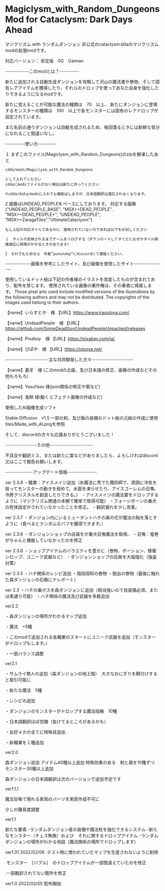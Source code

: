 # Magiclysm_with_Random_Dungeons Mod for Cataclysm: Dark Days Ahead
マジクリズム with ランダムダンジョン 非公式のcataclysm:ddaのマジクリズムmodの拡張modです。

対応バージョン： 安定版　0G　Gaiman

------------このmodとは？---------- 

新たに追加される自動生成ダンジョンを攻略して沢山の魔法書や巻物、そして固有レアアイテムを獲得したり、それらのドロップを使ってあなた自身を強化したりできるようになるmodです。

新たに覚えることが可能な魔法の種類は　70　以上、 新たにダンジョンに登場するモンスターの種類は　100　以上で各モンスターには固有のレアドロップが設定されています。

また名前の通りダンジョンは自動生成されるため、毎回潜るときには新鮮な気分になれること間違いなし。

----------使い方---------


１	まずこのファイル[Magiclysm_with_Random_Dungeons]のzipを解凍したあと

	cdda/mods/Magiclysm_with_Random_Dungeons

	として入れてください
	cddaにmodsファイルがない場合は新たに作ってください

	※cdda/data/modsに入れても機能はしますが、日本語翻訳は適応されなくなります。

2	画像はUNDEAD_PEOPLEをベースにしております。
	対応する画像	{"UNDEAD_PEOPLE_BASE", "MSX++DEAD_PEOPLE", "MSX++DEAD_PEOPLE+", "UNDEAD_PEOPLE", "MSX++ZaragaTiles","UltimateCataclysm"}

	もし上記の対応タイルであるのに、適用されていないのであれば以下をお試しください

	１　タイルが反映されるまでゲームをリログする（ダウンロードしてすぐだとなぜかタイル画像適応に時間がかかるときがあります）
	
	2　それでもだめなら　作者”puninokp”にdiscordにて連絡ください。

-------------画像を参考にしたサイト、及び画像を使用したサイト----------------

使用しているドット絵は下記の作者様のイラストを改変したものが含まれており、配布を禁じます。
使用されている画像の著作権は、その著者に帰属します。
Those pixel arts used include modified versions of the illustrations by the following authors and may not be distributed.
The copyrights of the images used belong to their authors.

【name】いらすとや　様 【URL】https://www.irasutoya.com/

【name】UndeadPeople　様 【URL】https://github.com/SomeDeadGuy/UndeadPeopleUnpacked/releases

【name】Pixaboy　様 【URL】https://pixabay.com/ja/

【name】ぴぽや　様 【URL】https://pipoya.net/

----------------------主な共同開発した方々---------------------

【name】蒼牙　様 (このmodの企画、及び日本語の修正、画像の作成などその他もろもろ)

【name】YasuYasu 様(json関係の修正や案など)

【name】兎餅 様(動くエフェクト画像の作成など)



使用したAI画像生成ソフト

Stable Diffusion　v1.5
一部の剣、及び盾の装備のドット絵の元絵の作成に使用
tiles/Made_with_AI.pngを参照

そして、discordの方々も応援ありがとうございました！



----------------その他----------------------

不具合や翻訳ミス、または新たに案などがありましたら、よろしければdiscord又はここで報告お願いします。

--------------アップデート情報---------------


ver 2.3.8
・職業：アイスメイジ追加（氷魔法に秀でた魔術師で、周囲に冷気を放ってモンスターの動きを弱めて、水面を凍らせたり、アイスゴーレムの召喚、冷房クリスタルを創造したりできる。）
・アイスメイジの魔法書をドロップするように（マジクリズム関連の本棚で確率で取得可能）
・フォージボーンの番犬の死体設定がされていなかったことを修正。
・翻訳漏れを少し改善。

ver 2.3.7
・ダンジョン内にいるミュータントハチの巣の花が魔法の飴を落とすように（食べるとランダムなバフを獲得できます。）


ver 2.3.6
・ダンジョンショップの店員をが番犬召喚魔法を取得。
・召喚：竜巻がちゃんと機能していなかったのを修正


ver 2.3.6
・ショップアイテムのバラエティを豊かに（巻物、ポーション、蜂蜜シロップ、ユニーク武器など）
・ダンジョンショップの店員を大幅強化（強盗対策）


ver 2.3.5
・ハチ関係のレシピ追加
・階段探知の巻物
・脱出の巻物（最後に触れた森ダンジョンの石像にテレポート）

ver 2.3
・ハチの巣ボスを森ダンジョンに追加（相当強いので良装備必須、または素通り可能）
・ハチ関係の魔法及び武器を多数追加


ver2.2

・森ダンジョンの場所がわかるマップ追加

・魔法　+5種

・このmodで追加される各職業のスタートにユニーク武器を追加（モンスターがドロップもします。）

・一部バランス調整

ver2.1

・サムライ商人の追加（森ダンジョンの地上階）　大きなおにぎりを餌付けすると取引可能に

・新たな魔法　5種

・レシピの追加

・ダンジョンのモンスターがドロップする魔法指輪　10種

・日本語翻訳ほぼ完備（抜けてるところがあるかも）

・友好メカの全てに特殊技追加

・新職業を１種追加

ver2.0

森ダンジョン追加
アイテム40種以上追加
特殊効果のある　剣と盾を10種ずつ
モンスター30種以上追加

森ダンジョンの日本語翻訳は次のバージョンで追加予定です

ver1.1.1

魔法召喚で現れる車両のパーツを実質作成不可に

少しの難易度調整


ver1.1

新たな要素
-ランダムダンジョン産の装備や魔法杖を強化できるシステム
-新たなモンスター（チェス駒族）および　それに関するドロップアイテム
-ランダムダンジョンの場所がわかる地図（魔法関係の場所でドロップします）

ver1.01 2022/02/06 .テスト時に使われていたマップを生産されないように削除

.モンスター　[バブル]　のドロップアイテムが一部間違えていたのを修正

.一部翻訳されてない箇所を修正

ver1.0 2022/02/05 配布開始
